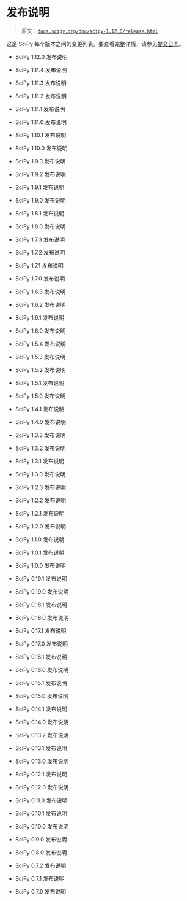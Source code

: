 # 发布说明

> 原文：[`docs.scipy.org/doc/scipy-1.12.0/release.html`](https://docs.scipy.org/doc/scipy-1.12.0/release.html)

这是 SciPy 每个版本之间的变更列表。要查看完整详情，请参见[提交日志](https://github.com/scipy/scipy/commits/)。

+   SciPy 1.12.0 发布说明

+   SciPy 1.11.4 发布说明

+   SciPy 1.11.3 发布说明

+   SciPy 1.11.2 发布说明

+   SciPy 1.11.1 发布说明

+   SciPy 1.11.0 发布说明

+   SciPy 1.10.1 发布说明

+   SciPy 1.10.0 发布说明

+   SciPy 1.9.3 发布说明

+   SciPy 1.9.2 发布说明

+   SciPy 1.9.1 发布说明

+   SciPy 1.9.0 发布说明

+   SciPy 1.8.1 发布说明

+   SciPy 1.8.0 发布说明

+   SciPy 1.7.3 发布说明

+   SciPy 1.7.2 发布说明

+   SciPy 1.7.1 发布说明

+   SciPy 1.7.0 发布说明

+   SciPy 1.6.3 发布说明

+   SciPy 1.6.2 发布说明

+   SciPy 1.6.1 发布说明

+   SciPy 1.6.0 发布说明

+   SciPy 1.5.4 发布说明

+   SciPy 1.5.3 发布说明

+   SciPy 1.5.2 发布说明

+   SciPy 1.5.1 发布说明

+   SciPy 1.5.0 发布说明

+   SciPy 1.4.1 发布说明

+   SciPy 1.4.0 发布说明

+   SciPy 1.3.3 发布说明

+   SciPy 1.3.2 发布说明

+   SciPy 1.3.1 发布说明

+   SciPy 1.3.0 发布说明

+   SciPy 1.2.3 发布说明

+   SciPy 1.2.2 发布说明

+   SciPy 1.2.1 发布说明

+   SciPy 1.2.0 发布说明

+   SciPy 1.1.0 发布说明

+   SciPy 1.0.1 发布说明

+   SciPy 1.0.0 发布说明

+   SciPy 0.19.1 发布说明

+   SciPy 0.19.0 发布说明

+   SciPy 0.18.1 发布说明

+   SciPy 0.18.0 发布说明

+   SciPy 0.17.1 发布说明

+   SciPy 0.17.0 发布说明

+   SciPy 0.16.1 发布说明

+   SciPy 0.16.0 发布说明

+   SciPy 0.15.1 发布说明

+   SciPy 0.15.0 发布说明

+   SciPy 0.14.1 发布说明

+   SciPy 0.14.0 发布说明

+   SciPy 0.13.2 发布说明

+   SciPy 0.13.1 发布说明

+   SciPy 0.13.0 发布说明

+   SciPy 0.12.1 发布说明

+   SciPy 0.12.0 发布说明

+   SciPy 0.11.0 发布说明

+   SciPy 0.10.1 发布说明

+   SciPy 0.10.0 发布说明

+   SciPy 0.9.0 发布说明

+   SciPy 0.8.0 发布说明

+   SciPy 0.7.2 发布说明

+   SciPy 0.7.1 发布说明

+   SciPy 0.7.0 发布说明
